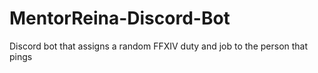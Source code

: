 # MentorReina-Discord-Bot
Discord bot that assigns a random FFXIV duty and job to the person that pings
